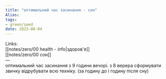 ```yaml
---
title: "оптимальний час засинання - сон"
Alias: 
tags:
- green/seed
date: 2023-08-04
---
```

Links:  
[[notes/zero/00 health - info|здоров'я]]  
[[notes/zero/00 сон]]  
—  
оптимальний час засинання з 9 години вечорі. з 8 верера сформувати звичку відрубувати всю техніку. (за годину до і годину після сну)



